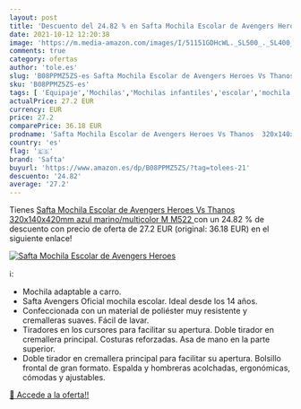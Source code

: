 ```yaml
---
layout: post
title: 'Descuento del 24.82 % en Safta Mochila Escolar de Avengers Heroes'
date: 2021-10-12 12:20:38
image: 'https://m.media-amazon.com/images/I/51151GDHcWL._SL500_._SL400_.jpg'
comments: true
category: ofertas
author: 'tole.es'
slug: 'B08PPMZ5ZS-es Safta Mochila Escolar de Avengers Heroes Vs Thanos...'
sku: 'B08PPMZ5ZS-es'
tags: [ 'Equipaje','Mochilas','Mochilas infantiles','escolar','mochila','safta', ]
actualPrice: 27.2 EUR
currency: EUR
price: 27.2
comparePrice: 36.18 EUR
prodname: 'Safta Mochila Escolar de Avengers Heroes Vs Thanos  320x140x420mm  azul marino/multicolor  M  M522 '
country: 'es'
flag: '🇪🇸'
brand: 'Safta'
buyurl: 'https://www.amazon.es/dp/B08PPMZ5ZS/?tag=tolees-21'
descuento: '24.82'
average: '27.2'
---
```


Tienes [Safta Mochila Escolar de Avengers Heroes Vs Thanos  320x140x420mm  azul marino/multicolor  M  M522 ](https://www.amazon.es/dp/B08PPMZ5ZS/?tag=tolees-21) con un 24.82 % de descuento con precio de oferta de 27.2 EUR (original: 36.18 EUR) en el siguiente enlace!

[![Safta Mochila Escolar de Avengers Heroes](https://m.media-amazon.com/images/I/51151GDHcWL._SL500_._SL400_.jpg)](https://www.amazon.es/dp/B08PPMZ5ZS/?tag=tolees-21)

ℹ️:

- Mochila adaptable a carro.
- Safta Avengers Oficial mochila escolar. Ideal desde los 14 años.
- Confeccionada con un material de poliéster muy resistente y cremalleras suaves. Fácil de lavar.
- Tiradores en los cursores para facilitar su apertura. Doble tirador en cremallera principal. Costuras reforzadas. Asa de mano en la parte superior.
- Doble tirador en cremallera principal para facilitar su apertura. Bolsillo frontal de gran formato. Espalda y hombreras acolchadas, ergonómicas, cómodas y ajustables.

[🛒 Accede a la oferta!!](https://www.amazon.es/dp/B08PPMZ5ZS/?tag=tolees-21)
